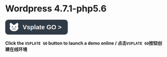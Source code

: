 # Wordpress 4.7.1-php5.6

<a href="https://www.vsplate.com/?docker-compose=https://github.com/vsplate/dcenvs/wordpress/4.7.1-php5.6"><img alt="VSPLATE GO" src="https://raw.githubusercontent.com/vsplate/images/master/vsgo_btn.png" width="200px"></a>

**Click the `VSPLATE GO` button to launch a demo online / 点击`VSPLATE GO`按钮创建在线环境**